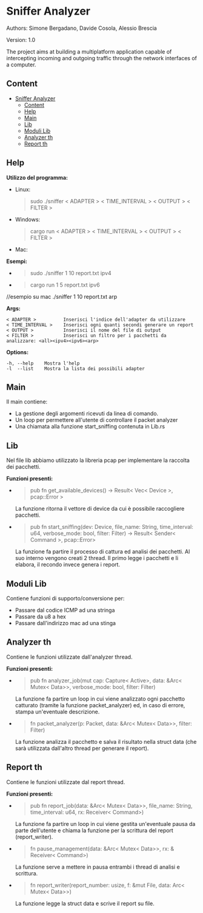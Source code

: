 # Sniffer Analyzer

Authors: Simone Bergadano, Davide Cosola, Alessio Brescia

Version: 1.0

The project aims at
building a multiplatform application capable
of intercepting incoming and outgoing traffic through
the network interfaces of a computer.

## Content

- [Sniffer Analyzer](#sniffer-analyzer)
  - [Content](#content)
  - [Help](#help)
  - [Main](#main)
  - [Lib](#lib)
  - [Moduli Lib](#moduli-lib)
  - [Analyzer th](#analyzer-th)
  - [Report th](#report-th)

## Help

**Utilizzo del programma:**

- Linux:
  > sudo ./sniffer < ADAPTER > < TIME_INTERVAL > < OUTPUT > < FILTER >
- Windows:
  > cargo run < ADAPTER > < TIME_INTERVAL > < OUTPUT > < FILTER >
- Mac:

**Esempi:**

- > sudo ./sniffer 1 10 report.txt ipv4
- > cargo run 1 5 report.txt ipv6

//esempio su mac    ./sniffer 1 10 report.txt arp

**Args:**

    < ADAPTER >          Inserisci l'indice dell'adapter da utilizzare
    < TIME_INTERVAL >    Inserisci ogni quanti secondi generare un report
    < OUTPUT >           Inserisci il nome del file di output
    < FILTER >           Inserisci un filtro per i pacchetti da analizzare: <all><ipv4><ipv6><arp>

**Options:**

    -h, --help    Mostra l'help 
    -l  --list    Mostra la lista dei possibili adapter

## Main

Il main contiene:

- La gestione degli argomenti ricevuti da linea di comando.
- Un loop per permettere all'utente di controllare il packet analyzer
- Una chiamata alla funzione start_sniffing contenuta in Lib.rs
  
## Lib

Nel file lib abbiamo utilizzato la libreria pcap per implementare la raccolta dei pacchetti.

**Funzioni presenti:**

- > pub fn get_available_devices() -> Result< Vec< Device >, pcap::Error >

   La funzione ritorna il vettore di device da cui è possibile raccogliere pacchetti.

- > pub fn start_sniffing(dev: Device, file_name: String, time_interval: u64, verbose_mode: bool, filter: Filter) -> Result< Sender< Command >, pcap::Error>
  
   La funzione fa partire il processo di cattura ed analisi dei pacchetti. Al suo interno vengono creati 2 thread. Il primo legge i pacchetti e li elabora, il recondo invece genera i report.

## Moduli Lib

Contiene funzioni di supporto/conversione per:

- Passare dal codice ICMP ad una stringa
- Passare da u8 a hex
- Passare dall'indirizzo mac ad una stinga

## Analyzer th

Contiene le funzioni utilizzate dall'analyzer thread.

**Funzioni presenti:**

- > pub fn analyzer_job(mut cap: Capture< Active>, data: &Arc< Mutex< Data>>, verbose_mode: bool, filter: Filter)

    La funzione fa partire un loop in cui viene analizzato ogni pacchetto catturato (tramite la funzione packet_analyzer) ed, in caso di errore, stampa un'eventuale descrizione.

- > fn packet_analyzer(p: Packet, data: &Arc< Mutex< Data>>, filter: Filter)

    La funzione analizza il pacchetto e salva il risultato nella struct data (che sarà utilizzata dall'altro thread per generare il report).

## Report th

Contiene le funzioni utilizzate dal report thread.

**Funzioni presenti:**

- > pub fn report_job(data: &Arc< Mutex< Data>>, file_name: String, time_interval: u64, rx: Receiver< Command>)
  
    La funzione fa partire un loop in cui viene gestita un'eventuale pausa da parte dell'utente e chiama la funzione per la scrittura del report (report_writer).

- > fn pause_management(data: &Arc< Mutex< Data>>, rx: & Receiver< Command>)

    La funzione serve a mettere in pausa entrambi i thread di analisi e scrittura.

- > fn report_writer(report_number: usize, f: &mut File, data: Arc< Mutex< Data>>)

    La funzione legge la struct data e scrive il report su file.
